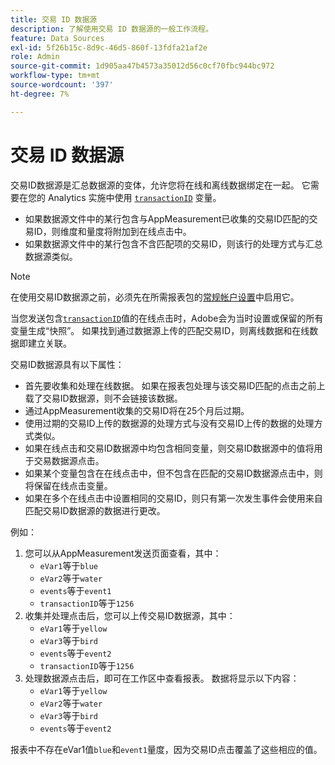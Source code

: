 ```yaml
---
title: 交易 ID 数据源
description: 了解使用交易 ID 数据源的一般工作流程。
feature: Data Sources
exl-id: 5f26b15c-8d9c-46d5-860f-13fdfa21af2e
role: Admin
source-git-commit: 1d905aa47b4573a35012d56c0cf70fbc944bc972
workflow-type: tm+mt
source-wordcount: '397'
ht-degree: 7%

---
```


# 交易 ID 数据源

交易ID数据源是汇总数据源的变体，允许您将在线和离线数据绑定在一起。 它需要在您的 Analytics 实施中使用 [`transactionID`](/help/implement/vars/page-vars/transactionid.md) 变量。

* 如果数据源文件中的某行包含与AppMeasurement已收集的交易ID匹配的交易ID，则维度和量度将附加到在线点击中。
* 如果数据源文件中的某行包含不含匹配项的交易ID，则该行的处理方式与汇总数据源类似。

>[!NOTE]
>
>在使用交易ID数据源之前，必须先在所需报表包的[常规帐户设置](/help/admin/admin/c-manage-report-suites/c-edit-report-suites/general/general-acct-settings-admin.md)中启用它。

当您发送包含[`transactionID`](/help/implement/vars/page-vars/transactionid.md)值的在线点击时，Adobe会为当时设置或保留的所有变量生成“快照”。 如果找到通过数据源上传的匹配交易ID，则离线数据和在线数据即建立关联。

交易ID数据源具有以下属性：

* 首先要收集和处理在线数据。 如果在报表包处理与该交易ID匹配的点击之前上载了交易ID数据源，则不会链接该数据。
* 通过AppMeasurement收集的交易ID将在25个月后过期。
* 使用过期的交易ID上传的数据源的处理方式与没有交易ID上传的数据的处理方式类似。
* 如果在线点击和交易ID数据源中均包含相同变量，则交易ID数据源中的值将用于交易数据源点击。
* 如果某个变量包含在在线点击中，但不包含在匹配的交易ID数据源点击中，则将保留在线点击变量。
* 如果在多个在线点击中设置相同的交易ID，则只有第一次发生事件会使用来自匹配交易ID数据源的数据进行更改。

例如：

1. 您可以从AppMeasurement发送页面查看，其中：
   * `eVar1`等于`blue`
   * `eVar2`等于`water`
   * `events`等于`event1`
   * `transactionID`等于`1256`
2. 收集并处理点击后，您可以上传交易ID数据源，其中：
   * `eVar1`等于`yellow`
   * `eVar3`等于`bird`
   * `events`等于`event2`
   * `transactionID`等于`1256`
3. 处理数据源点击后，即可在工作区中查看报表。 数据将显示以下内容：
   * `eVar1`等于`yellow`
   * `eVar2`等于`water`
   * `eVar3`等于`bird`
   * `events`等于`event2`

报表中不存在eVar1值`blue`和`event1`量度，因为交易ID点击覆盖了这些相应的值。
